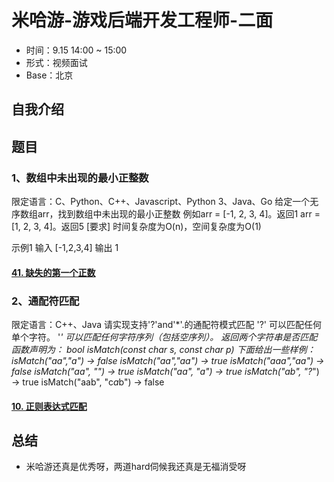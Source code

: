 # 米哈游-游戏后端开发工程师-二面

- 时间：9.15 14:00 ~ 15:00
- 形式：视频面试
- Base：北京

## 自我介绍

## 题目

### 1、数组中未出现的最小正整数

限定语言：C、Python、C++、Javascript、Python 3、Java、Go
给定一个无序数组arr，找到数组中未出现的最小正整数
例如arr = [-1, 2, 3, 4]。返回1
arr = [1, 2, 3, 4]。返回5
[要求]
时间复杂度为O(n)，空间复杂度为O(1)

示例1
输入
[-1,2,3,4]
输出
1

#### [41. 缺失的第一个正数](https://leetcode-cn.com/problems/first-missing-positive/)

### 2、通配符匹配
限定语言：C++、Java
请实现支持'?'and'\*'.的通配符模式匹配
'?' 可以匹配任何单个字符。
'*' 可以匹配任何字符序列（包括空序列）。
返回两个字符串是否匹配
函数声明为：
bool isMatch(const char *s, const char *p)
下面给出一些样例：
isMatch("aa","a") → false
isMatch("aa","aa") → true
isMatch("aaa","aa") → false
isMatch("aa", "*") → true
isMatch("aa", "a*") → true
isMatch("ab", "?*") → true
isMatch("aab", "c*a*b") → false

#### [10. 正则表达式匹配](https://leetcode-cn.com/problems/regular-expression-matching/) 

## 总结

- 米哈游还真是优秀呀，两道hard伺候我还真是无福消受呀

 

